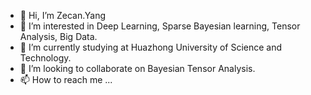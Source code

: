- 👋 Hi, I’m Zecan.Yang
- 👀 I’m interested in Deep Learning, Sparse Bayesian learning,  Tensor Analysis, Big Data.
- 🌱 I’m currently studying at Huazhong University of Science and Technology.
- 💞️ I’m looking to collaborate on Bayesian Tensor Analysis.
- 📫 How to reach me ...

<!---
zecanyang/zecanyang is a ✨ special ✨ repository because its `README.md` (this file) appears on your GitHub profile.
You can click the Preview link to take a look at your changes.
--->
